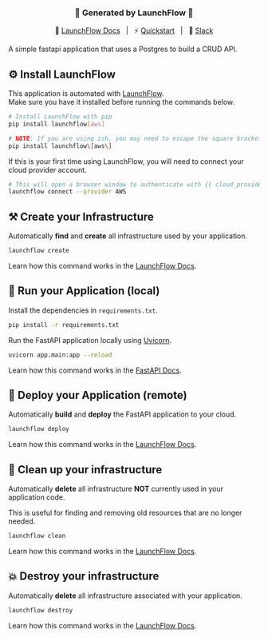 <div align="center">

### **🚀 Generated by LaunchFlow 🚀**

📖 [LaunchFlow Docs](https://docs.launchflow.com/) &nbsp; | &nbsp; ⚡ [Quickstart](https://docs.launchflow.com/docs/quickstart) &nbsp; | &nbsp; 👋 [Slack](https://join.slack.com/t/launchflowusers/shared_invite/zt-27wlowsza-Uiu~8hlCGkvPINjmMiaaMQ)

</div>

A simple fastapi application that uses a Postgres to build a CRUD API.

## ⚙️ Install LaunchFlow

This application is automated with [LaunchFlow](https://docs.launchflow.com/). <br/> Make sure you have it installed before running the commands below.


```bash
# Install LaunchFlow with pip
pip install launchflow[aws]

# NOTE: If you are using zsh, you may need to escape the square brackets
pip install launchflow\[aws\]
```

If this is your first time using LaunchFlow, you will need to connect your cloud provider account.

```bash
# This will open a browser window to authenticate with {{ cloud_provider.upper() }}
launchflow connect --provider AWS
```

## ⚒️ Create your Infrastructure

Automatically <strong>find</strong> and <strong>create</strong> all infrastructure used by your application.

```bash
launchflow create
```

Learn how this command works in the [LaunchFlow Docs](https://docs.launchflow.com/reference/cli#launchflow-create).

## 🏃 Run your Application (local)

Install the dependencies in `requirements.txt`.

```bash
pip install -r requirements.txt
```

Run the FastAPI application locally using [Uvicorn](https://www.uvicorn.org/).

```bash
uvicorn app.main:app --reload
```

Learn how this command works in the [FastAPI Docs](https://fastapi.tiangolo.com/deployment/manually/#run-a-server-manually-uvicorn).

## 🚀 Deploy your Application (remote)

Automatically <strong>build</strong> and <strong>deploy</strong> the FastAPI application to your cloud.

```bash
launchflow deploy
```

Learn how this command works in the [LaunchFlow Docs](https://docs.launchflow.com/reference/cli#launchflow-deploy).

## 🧹 Clean up your infrastructure

Automatically <strong>delete</strong> all infrastructure <strong>NOT</strong> currently used in your application code.

This is useful for finding and removing old resources that are no longer needed.

```bash
launchflow clean
```

Learn how this command works in the [LaunchFlow Docs](https://docs.launchflow.com/reference/cli#launchflow-clean).

## 💥 Destroy your infrastructure

Automatically <strong>delete</strong> all infrastructure associated with your application.

```bash
launchflow destroy
```

Learn how this command works in the [LaunchFlow Docs](https://docs.launchflow.com/reference/cli#launchflow-destroy).
